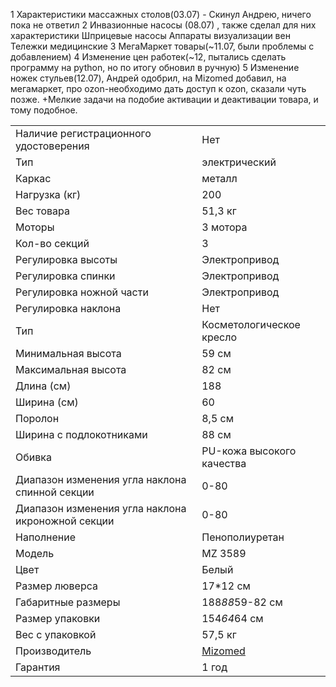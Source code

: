 
1 Характеристики массажных столов(03.07) - Скинул Андрею, ничего пока не ответил 
2  Инвазионные насосы (08.07) , также сделал для них характеристики
	Шприцевые насосы
	Аппараты визуализации вен
	Тележки медицинские 
3 МегаМаркет товары(~11.07, были проблемы с добавлением)
4 Изменение цен работек(~12, пытались сделать программу на python, но по итогу обновил в ручную)
5 Изменение ножек стульев(12.07), Андрей одобрил, на Mizomed добавил, на мегамаркет, про ozon-необходимо дать доступ к ozon, сказали чуть позже.
+Мелкие задачи на подобие активации и деактивации товара, и тому подобное.

|                                                   |                                               |
| ------------------------------------------------- | --------------------------------------------- |
| Наличие регистрационного удостоверения            | Нет                                           |
| Тип                                               | электрический                                 |
| Каркас                                            | металл                                        |
| Нагрузка (кг)                                     | 200                                           |
| Вес товара                                        | 51,3 кг                                       |
| Моторы                                            | 3 мотора                                      |
| Кол-во секций                                     | 3                                             |
| Регулировка высоты                                | Электропривод                                 |
| Регулировка спинки                                | Электропривод                                 |
| Регулировка ножной части                          | Электропривод                                 |
| Регулировка наклона                               | Нет                                           |
| Тип                                               | Косметологическое кресло                      |
| Минимальная высота                                | 59 см                                         |
| Максимальная высота                               | 82 см                                         |
| Длина (см)                                        | 188                                           |
| Ширина (см)                                       | 60                                            |
| Поролон                                           | 8,5 см                                        |
| Ширина с подлокотниками                           | 88 см                                         |
| Обивка                                            | PU-кожа высокого качества                     |
| Диапазон изменения угла наклона спинной секции    | 0-80                                          |
| Диапазон изменения угла наклона икроножной секции | 0-80                                          |
| Наполнение                                        | Пенополиуретан                                |
| Модель                                            | MZ 3589                                       |
| Цвет                                              | Белый                                         |
| Размер люверса                                    | 17*12 см                                      |
| Габаритные размеры                                | 188*88*59-82 см                               |
| Размер упаковки                                   | 154*64*64 см                                  |
| Вес с упаковкой                                   | 57,5 кг                                       |
| Производитель                                     | [Mizomed](https://mizomed.ru/brands/mizomed/) |
| Гарантия                                          | 1 год                                         |